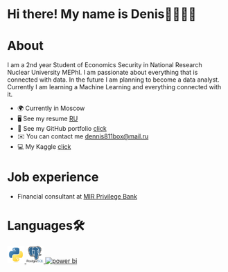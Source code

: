 Hi there! My name is Denis👋👨🏻‍💻
======================



About
======================

I am a 2nd year Student of Economics Security in National Research Nuclear University MEPhI. I am passionate about everything that is connected with data. In the future I am planning to become a data analyst. Currently I am learning a Machine Learning and everything connected with it.


* 🌍 Currently in Moscow
* 🖥️ See my resume [RU](http://myresume.ru/resume/3VIyPPWyrQQ/)
* 🔧 See my GitHub portfolio [click](https://github.com/deNzik3/data_analytics_projects)
* ✉️ You can contact me  [dennis811box@mail.ru](mailto:dennis811box@mail.ru)
* 💻 My Kaggle [click](https://www.kaggle.com/denzik228)

Job experience
====================
* Financial consultant at [MIR Privilege Bank](https://mp-bank.ru/)




Languages🛠
======================

<a href="https://www.python.org" target="_blank" rel="noreferrer"> <img src="https://raw.githubusercontent.com/devicons/devicon/master/icons/python/python-original.svg" alt="python" width="40" height="40"/> </a> 
<a href="https://www.postgresql.org" target="_blank" rel="noreferrer"> <img src="https://raw.githubusercontent.com/devicons/devicon/master/icons/postgresql/postgresql-original-wordmark.svg" alt="postgresql" width="40" height="40"/> </a> 
<a href="https://powerbi.microsoft.com/ru-ru/" target="_blank" rel="noreferrer"> <img src="https://w7.pngwing.com/pngs/917/379/png-transparent-power-bi-business-intelligence-microsoft-logo-data-visualization-microsoft-text-rectangle-logo.png" alt="power bi" width="40" height="40"/> </a> 




</p>






